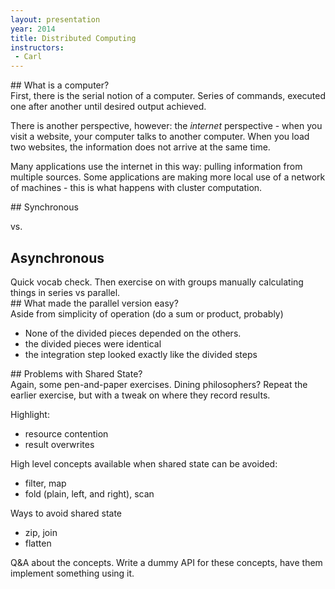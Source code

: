 ```yaml
---
layout: presentation
year: 2014
title: Distributed Computing
instructors:
 - Carl
---
```

<section markdown="block">
## What is a computer?

<aside class="notes" markdown="block">
First, there is the serial notion of a computer.  Series of commands, executed
one after another until desired output achieved.

There is another perspective, however: the *internet* perspective - when you
visit a website, your computer talks to another computer.  When
you load two websites, the information does not arrive at the same time.

Many applications use the internet in this way: pulling information from
multiple sources.  Some applications are making more local use of a network of
machines - this is what happens with cluster computation.
</aside>
</section>

<section markdown="block">
## Synchronous

vs.

## Asynchronous

<aside class="notes" markdown="block">
Quick vocab check.  Then exercise on with groups manually calculating things
in series vs parallel.
</aside>

</section>

<section markdown="block">
## What made the parallel version easy?

<aside class="notes" markdown="block">
Aside from simplicity of operation (do a sum or product, probably)

- None of the divided pieces depended on the others.
- the divided pieces were identical
- the integration step looked exactly like the divided steps

</aside>
</section>

<section markdown="block">
## Problems with Shared State?

<aside class="notes" markdown="block">
Again, some pen-and-paper exercises.  Dining philosophers?  Repeat the
earlier exercise, but with a tweak on where they record results.

Highlight:

- resource contention
- result overwrites

</aside>
</section>

<section markdown="block">
High level concepts available when shared state can be avoided:

- filter, map
- fold (plain, left, and right), scan

Ways to avoid shared state

- zip, join
- flatten

<aside class="notes" markdown="block">
Q&A about the concepts.  Write a dummy API for these concepts, have them
implement something using it.
</aside>

</section>
